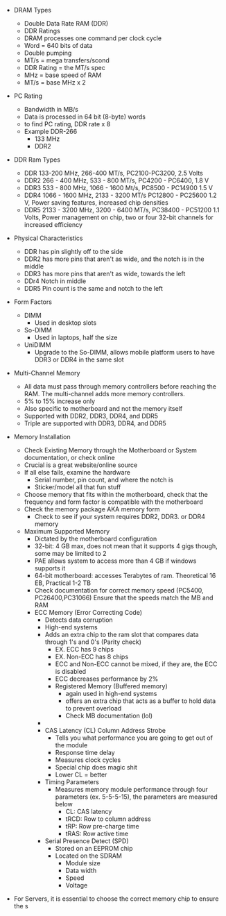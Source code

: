 
- DRAM Types
	- Double Data Rate RAM (DDR)
	- DDR Ratings 
	- DRAM processes one command per clock cycle 
	- Word = 640 bits of data
	- Double pumping
	- MT/s = mega transfers/scond
	- DDR Rating = the MT/s spec
	- MHz = base speed of RAM
	- MT/s = base MHz x 2 

- PC Rating
	- Bandwidth in MB/s 
	- Data is processed in 64 bit (8-byte) words
	- to find PC rating, DDR rate x 8
	- Example DDR-266
		- 133 MHz
		- DDR2 

- DDR Ram Types
	- DDR 133-200 MHz, 266-400 MT/s, PC2100-PC3200, 2.5 Volts
	- DDR2 266 - 400 MHz, 533 - 800 MT/s, PC4200 - PC6400, 1.8 V
	- DDR3 533 - 800 MHz, 1066 - 1600 Mt/s, PC8500 - PC14900 1.5 V
	- DDR4 1066 - 1600 MHz, 2133 - 3200 MT/s PC12800 - PC25600 1.2 V, Power saving features, increased chip densities 
	- DDR5 2133 - 3200 MHz, 3200 - 6400 MT/s, PC38400 - PC51200 1.1 Volts, Power management on chip, two or four 32-bit channels for increased efficiency 

- Physical Characteristics
	- DDR has pin slightly off to the side
	- DDR2 has more pins that aren't as wide, and the notch is in the middle
	- DDR3 has more pins that aren't as wide, towards the left
	- DDr4 Notch in middle 
	- DDR5 Pin count is the same and notch to the left 

- Form Factors
	- DIMM
		- Used in desktop slots
	- So-DIMM
		- Used in laptops, half the size
	- UniDIMM
		- Upgrade to the So-DIMM, allows mobile platform users to have DDR3 or DDR4 in the same slot 

- Multi-Channel Memory
	- All data must pass through memory controllers before reaching the RAM. The multi-channel adds more memory controllers. 
	- 5% to 15% increase only
	- Also specific to motherboard and not the memory itself
	- Supported with DDR2, DDR3, DDR4, and DDR5
	- Triple are supported with DDR3, DDR4, and DDR5 

- Memory Installation 
	- Check Existing Memory through the Motherboard or System documentation, or check online
	- Crucial is a great website/online source
	- If all else fails, examine the hardware
		- Serial number, pin count, and where the notch is
		- Sticker/model all that fun stuff
	- Choose memory that fits within the motherboard, check that the frequency and form factor is compatible with the motherboard
	- Check the memory package AKA memory form
		- Check to see if your system requires DDR2, DDR3. or DDR4 memory
	- Maximum Supported Memory
		- Dictated by the motherboard configuration
		- 32-bit: 4 GB max, does not mean that it supports 4 gigs though, some may be limited to 2
		- PAE allows system to access more than 4 GB if windows supports it 
		- 64-bit motherboard: accesses Terabytes of ram. Theoretical 16 EB, Practical 1-2 TB 
		- Check documentation for correct memory speed (PC5400, PC26400,PC31066) Ensure that the speeds match the MB and RAM
		- ECC Memory (Error Correcting Code)
			- Detects data corruption 
			- High-end systems 
			- Adds an extra chip to the ram slot that compares data through 1's and 0's (Parity check)
				- EX. ECC has 9 chips
				- EX. Non-ECC has 8 chips
				- ECC and Non-ECC cannot be mixed, if they are, the ECC is disabled
				- ECC decreases performance by 2%
				- Registered Memory (Buffered memory)
					- again used in high-end systems
					- offers an extra chip that acts as a buffer to hold data to prevent overload
					- Check MB documentation (lol)
			- 
			- CAS Latency (CL) Column Address Strobe
				- Tells you what performance you are going to get out of the module
				- Response time delay
				- Measures clock cycles
				- Special chip does magic shit
				- Lower CL = better
			- Timing Parameters
				- Measures memory module performance through four parameters (ex. 5-5-5-15), the parameters are measured below 
					- CL: CAS latency
					- tRCD: Row to column address
					- tRP: Row pre-charge time
					- tRAS: Row active time 
			- Serial Presence Detect (SPD)
				- Stored on an EEPROM chip
				- Located on the SDRAM 
					- Module size
					- Data width
					- Speed
					- Voltage 
- For Servers, it is essential to choose the correct memory chip to ensure the s